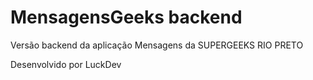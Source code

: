 # MensagensGeeks backend

Versão backend da aplicação Mensagens da SUPERGEEKS RIO PRETO

Desenvolvido por LuckDev
